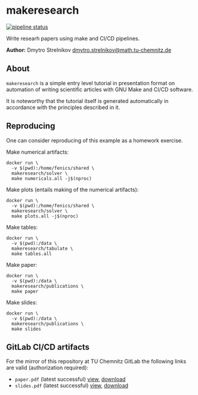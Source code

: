 makeresearch
============

[![pipeline status](https://gitlab.hrz.tu-chemnitz.de/dmst--tu-chemnitz.de/makeresearch/badges/master/pipeline.svg)](https://gitlab.hrz.tu-chemnitz.de/dmst--tu-chemnitz.de/makeresearch/-/commits/master)


Write researh papers using make and CI/CD pipelines.

**Author:** Dmytro Strelnikov <dmytro.strelnikov@math.tu-chemnitz.de>  


## About

`makeresearch` is a simple entry level tutorial in presentation format on automation of writing scientific articles with GNU Make and CI/CD software.

It is noteworthy that the tutorial itself is generated automatically in accordance with the principles described in it.


## Reproducing

One can consider reproducing of this example as a homework exercise.


Make numerical artifacts:
```
docker run \
  -v $(pwd):/home/fenics/shared \
  makeresearch/solver \
  make numericals.all -j$(nproc)
```

Make plots (entails making of the numerical artifacts):
```
docker run \
  -v $(pwd):/home/fenics/shared \
  makeresearch/solver \
  make plots.all -j$(nproc)
```

Make tables:
```
docker run \
  -v $(pwd):/data \
  makeresearch/tabulate \
  make tables.all
```

Make paper:
```
docker run \
  -v $(pwd):/data \
  makeresearch/publications \
  make paper
```

Make slides:
```
docker run \
  -v $(pwd):/data \
  makeresearch/publications \
  make slides
```


## GitLab CI/CD artifacts

For the mirror of this repository at TU Chemnitz GitLab the following links are valid (authorization required):

- `paper.pdf` (latest successful) [view][gitlab-paper-view], [download][gitlab-paper-download]
- `slides.pdf` (latest successful) [view][gitlab-slides-view], [download][gitlab-slides-download]





[gitlab-paper-view]: https://gitlab.hrz.tu-chemnitz.de/dmst--tu-chemnitz.de/makeresearch/-/jobs/artifacts/master/file/paper.pdf?job=paper
[gitlab-paper-download]: https://gitlab.hrz.tu-chemnitz.de/dmst--tu-chemnitz.de/makeresearch/-/jobs/artifacts/master/raw/paper.pdf?job=paper

[gitlab-slides-view]: https://gitlab.hrz.tu-chemnitz.de/dmst--tu-chemnitz.de/makeresearch/-/jobs/artifacts/master/file/slides.pdf?job=slides
[gitlab-slides-download]: https://gitlab.hrz.tu-chemnitz.de/dmst--tu-chemnitz.de/makeresearch/-/jobs/artifacts/master/raw/slides.pdf?job=slides
